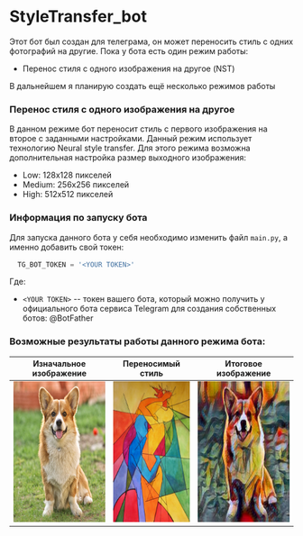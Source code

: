 # StyleTransfer_bot 
Этот бот был создан для телеграма, он может переносить стиль с одних фотографий на другие.
Пока у бота есть один режим работы:
- Перенос стиля с одного изображения на другое (NST)
  
В дальнейшем я планирую создать ещё несколько режимов работы
### Перенос стиля с одного изображения на другое
В данном режиме бот переносит стиль с первого изображения на второе с заданными настройками. 
Данный режим использует технологию Neural style transfer. Для этого режима возможна  дополнительная настройка размер выходного изображения:
  - Low: 128х128 пикселей
  - Medium: 256х256 пикселей
  - High: 512х512 пикселей

### Информация по запуску бота
Для запуска данного бота у себя необходимо изменить файл `main.py`, а именно добавить свой токен:
```Python
  TG_BOT_TOKEN = '<YOUR TOKEN>'
```
Где:
- `<YOUR TOKEN>` -- токен вашего бота, который можно получить у официального бота сервиса Telegram для создания собственных ботов: @BotFather

### Возможные результаты работы данного режима бота:

Изначальное изображение    |  Переносимый стиль        |  Итоговое изображение
:-------------------------:|:-------------------------:|:-------------------------:
<img src="https://github.com/tima-g/StyleTransfer_bot/blob/main/images/content.jpg" height="250" width="250">  |  <img src="https://github.com/tima-g/StyleTransfer_bot/blob/main/images/style.jpg" height="250" width="181">  |   <img src="https://github.com/tima-g/StyleTransfer_bot/blob/main/images/result.jpg" height="250"  width="250">
